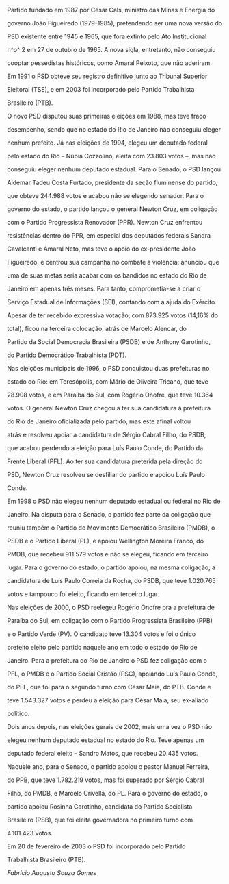

Partido fundado em 1987 por César Cals, ministro das Minas e Energia do

governo João Figueiredo (1979-1985), pretendendo ser uma nova versão do

PSD existente entre 1945 e 1965, que fora extinto pelo Ato Institucional

n^o^ 2 em 27 de outubro de 1965. A nova sigla, entretanto, não conseguiu

cooptar pessedistas históricos, como Amaral Peixoto, que não aderiram.

Em 1991 o PSD obteve seu registro definitivo junto ao Tribunal Superior

Eleitoral (TSE), e em 2003 foi incorporado pelo Partido Trabalhista

Brasileiro (PTB).



O novo PSD disputou suas primeiras eleições em 1988, mas teve fraco

desempenho, sendo que no estado do Rio de Janeiro não conseguiu eleger

nenhum prefeito. Já nas eleições de 1994, elegeu um deputado federal

pelo estado do Rio – Núbia Cozzolino, eleita com 23.803 votos –, mas não

conseguiu eleger nenhum deputado estadual. Para o Senado, o PSD lançou

Aldemar Tadeu Costa Furtado, presidente da seção fluminense do partido,

que obteve 244.988 votos e acabou não se elegendo senador. Para o

governo do estado, o partido lançou o general Newton Cruz, em coligação

com o Partido Progressista Renovador (PPR). Newton Cruz enfrentou

resistências dentro do PPR, em especial dos deputados federais Sandra

Cavalcanti e Amaral Neto, mas teve o apoio do ex-presidente João

Figueiredo, e centrou sua campanha no combate à violência: anunciou que

uma de suas metas seria acabar com os bandidos no estado do Rio de

Janeiro em apenas três meses. Para tanto, comprometia-se a criar o

Serviço Estadual de Informações (SEI), contando com a ajuda do Exército.

Apesar de ter recebido expressiva votação, com 873.925 votos (14,16% do

total), ficou na terceira colocação, atrás de Marcelo Alencar, do

Partido da Social Democracia Brasileira (PSDB) e de Anthony Garotinho,

do Partido Democrático Trabalhista (PDT).



Nas eleições municipais de 1996, o PSD conquistou duas prefeituras no

estado do Rio: em Teresópolis, com Mário de Oliveira Tricano, que teve

28.908 votos, e em Paraíba do Sul, com Rogério Onofre, que teve 10.364

votos. O general Newton Cruz chegou a ter sua candidatura à prefeitura

do Rio de Janeiro oficializada pelo partido, mas este afinal voltou

atrás e resolveu apoiar a candidatura de Sérgio Cabral Filho, do PSDB,

que acabou perdendo a eleição para Luís Paulo Conde, do Partido da

Frente Liberal (PFL). Ao ter sua candidatura preterida pela direção do

PSD, Newton Cruz resolveu se desfiliar do partido e apoiou Luís Paulo

Conde.



Em 1998 o PSD não elegeu nenhum deputado estadual ou federal no Rio de

Janeiro. Na disputa para o Senado, o partido fez parte da coligação que

reuniu também o Partido do Movimento Democrático Brasileiro (PMDB), o

PSDB e o Partido Liberal (PL), e apoiou Wellington Moreira Franco, do

PMDB, que recebeu 911.579 votos e não se elegeu, ficando em terceiro

lugar. Para o governo do estado, o partido apoiou, na mesma coligação, a

candidatura de Luís Paulo Correia da Rocha, do PSDB, que teve 1.020.765

votos e tampouco foi eleito, ficando em terceiro lugar.



Nas eleições de 2000, o PSD reelegeu Rogério Onofre pra a prefeitura de

Paraíba do Sul, em coligação com o Partido Progressista Brasileiro (PPB)

e o Partido Verde (PV). O candidato teve 13.304 votos e foi o único

prefeito eleito pelo partido naquele ano em todo o estado do Rio de

Janeiro. Para a prefeitura do Rio de Janeiro o PSD fez coligação com o

PFL, o PMDB e o Partido Social Cristão (PSC), apoiando Luís Paulo Conde,

do PFL, que foi para o segundo turno com César Maia, do PTB. Conde e

teve 1.543.327 votos e perdeu a eleição para César Maia, seu ex-aliado

político.



Dois anos depois, nas eleições gerais de 2002, mais uma vez o PSD não

elegeu nenhum deputado estadual no estado do Rio. Teve apenas um

deputado federal eleito – Sandro Matos, que recebeu 20.435 votos.

Naquele ano, para o Senado, o partido apoiou o pastor Manuel Ferreira,

do PPB, que teve 1.782.219 votos, mas foi superado por Sérgio Cabral

Filho, do PMDB, e Marcelo Crivella, do PL. Para o governo do estado, o

partido apoiou Rosinha Garotinho, candidata do Partido Socialista

Brasileiro (PSB), que foi eleita governadora no primeiro turno com

4.101.423 votos.



Em 20 de fevereiro de 2003 o PSD foi incorporado pelo Partido

Trabalhista Brasileiro (PTB).



*Fabrício Augusto Souza Gomes*



